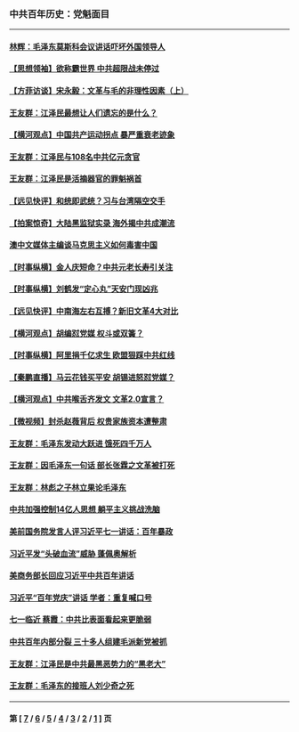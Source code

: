 ### 中共百年历史：党魁面目
---
#### [林辉：毛泽东莫斯科会议讲话吓坏外国领导人](../../pages/nf1176107/n13917931.md?09280430) 
#### [【思想领袖】欲称霸世界 中共超限战未停过](../../pages/nf1176107/n13745142.md?09280430) 
#### [【方菲访谈】宋永毅：文革与毛的非理性因素（上）](../../pages/nf1176107/n13469956.md?09280430) 
#### [王友群：江泽民最想让人们遗忘的是什么？](../../pages/nf1176107/n13408949.md?09280430) 
#### [【横河观点】中国共产运动拐点 暴严重衰老迹象](../../pages/nf1176107/n13388333.md?09280430) 
#### [王友群：江泽民与108名中共亿元贪官](../../pages/nf1176107/n13352358.md?09280430) 
#### [王友群：江泽民是活摘器官的罪魁祸首](../../pages/nf1176107/n13336903.md?09280430) 
#### [【远见快评】和统即武统？习与台湾隔空交手](../../pages/nf1176107/n13297739.md?09280430) 
#### [【拍案惊奇】大陆黑监狱实录 海外揭中共成潮流](../../pages/nf1176107/n13288853.md?09280430) 
#### [澳中文媒体主编谈马克思主义如何毒害中国](../../pages/nf1176107/n13257387.md?09280430) 
#### [【时事纵横】金人庆短命？中共元老长寿引关注](../../pages/nf1176107/n13217934.md?09280430) 
#### [【时事纵横】刘鹤发“定心丸”天安门现凶兆](../../pages/nf1176107/n13215416.md?09280430) 
#### [【远见快评】中南海左右互搏？新旧文革4大对比](../../pages/nf1176107/n13214745.md?09280430) 
#### [【横河观点】胡编怼党媒 权斗或双簧？](../../pages/nf1176107/n13210864.md?09280430) 
#### [【时事纵横】阿里捐千亿求生 欧盟狠踩中共红线](../../pages/nf1176107/n13206431.md?09280430) 
#### [【秦鹏直播】马云花钱买平安 胡锡进怒怼党媒？](../../pages/nf1176107/n13206392.md?09280430) 
#### [【横河观点】中共喉舌齐发文 文革2.0宣言？](../../pages/nf1176107/n13201248.md?09280430) 
#### [【微视频】封杀赵薇背后 权贵家族资本遭整肃](../../pages/nf1176107/n13197798.md?09280430) 
#### [王友群：毛泽东发动大跃进 饿死四千万人](../../pages/nf1176107/n13177158.md?09280430) 
#### [王友群：因毛泽东一句话 部长张霖之文革被打死](../../pages/nf1176107/n13161711.md?09280430) 
#### [王友群：林彪之子林立果论毛泽东](../../pages/nf1176107/n13128622.md?09280430) 
#### [中共加强控制14亿人思想 躺平主义挑战洗脑](../../pages/nf1176107/n13094299.md?09280430) 
#### [美前国务院发言人评习近平七一讲话：百年暴政](../../pages/nf1176107/n13066986.md?09280430) 
#### [习近平发“头破血流”威胁 蓬佩奥解析](../../pages/nf1176107/n13063604.md?09280430) 
#### [美商务部长回应习近平中共百年讲话](../../pages/nf1176107/n13062903.md?09280430) 
#### [习近平“百年党庆”讲话 学者：重复喊口号](../../pages/nf1176107/n13061411.md?09280430) 
#### [七一临近 蔡霞：中共比表面看起来更脆弱](../../pages/nf1176107/n13056418.md?09280430) 
#### [中共百年内部分裂 三十多人组建毛派新党被抓](../../pages/nf1176107/n13044023.md?09280430) 
#### [王友群：江泽民是中共最黑恶势力的“黑老大”](../../pages/nf1176107/n13022180.md?09280430) 
#### [王友群：毛泽东的接班人刘少奇之死](../../pages/nf1176107/n12991772.md?09280430) 

---
#### 第 [ [7](./7.md?09280430) / [6](./6.md?09280430) / [5](./5.md?09280430) / [4](./4.md?09280430) / [3](./3.md?09280430) / [2](./2.md?09280430) / [1](./1.md?09280430) ] 页
